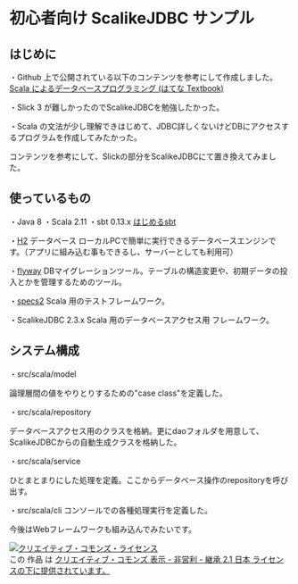# 初心者向け ScalikeJDBC サンプル

## はじめに
・Github 上で公開されている以下のコンテンツを参考にして作成しました。
 [Scala によるデータベースプログラミング (はてな Textbook)](https://github.com/hatena/Hatena-Textbook/blob/master/database-programming-scala.md)

・Slick 3 が難しかったのでScalikeJDBCを勉強したかった。

・Scala の文法が少し理解できはじめて、JDBC詳しくないけどDBにアクセスするプログラムを作成してみたかった。

コンテンツを参考にして、Slickの部分をScalikeJDBCにて置き換えてみました。

## 使っているもの

・Java 8
・Scala 2.11
・sbt 0.13.x
 [はじめるsbt](http://www.scala-sbt.org/0.13/docs/ja/)

・[H2](http://www.h2database.com/html/main.html) データベース
 ローカルPCで簡単に実行できるデータベースエンジンです。（アプリに組み込む事もできるし、サーバーとしても利用可）

・[flyway](https://flywaydb.org/)
 DBマイグレーションツール。テーブルの構造変更や、初期データの投入とかを管理するためのツール。

・[specs2](https://etorreborre.github.io/specs2/)
 Scala 用のテストフレームワーク。

・ScalikeJDBC 2.3.x
 Scala 用のデータベースアクセス用 フレームワーク。

## システム構成
・src/scala/model

 論理層間の値をやりとりするための"case class"を定義した。

・src/scala/repository

 データベースアクセス用のクラスを格納。更にdaoフォルダを用意して、ScalikeJDBCからの自動生成クラスを格納した。

・src/scala/service

 ひとまとまりにした処理を定義。ここからデータベース操作のrepositoryを呼び出す。

・src/scala/cli
コンソールでの各種処理実行を定義した。

今後はWebフレームワークも組み込んでみたいです。




<a rel="license" href="http://creativecommons.org/licenses/by-nc-sa/2.1/jp/"><img alt="クリエイティブ・コモンズ・ライセンス" style="border-width:0" src="http://i.creativecommons.org/l/by-nc-sa/2.1/jp/88x31.png" /></a><br />この 作品 は <a rel="license" href="http://creativecommons.org/licenses/by-nc-sa/2.1/jp/">クリエイティブ・コモンズ 表示 - 非営利 - 継承 2.1 日本 ライセンスの下に提供されています。</a>



